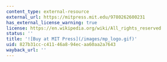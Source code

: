 ```yaml
---
content_type: external-resource
external_url: https://mitpress.mit.edu/9780262600231
has_external_license_warning: true
license: https://en.wikipedia.org/wiki/All_rights_reserved
status: ''
title: '![Buy at MIT Press](/images/mp_logo.gif)'
uid: 827b31cc-c411-46a8-94ec-aa60aa2a7643
wayback_url: ''
---
```

